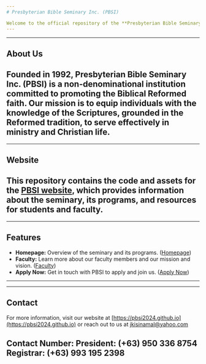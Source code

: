 ```yaml
---
# Presbyterian Bible Seminary Inc. (PBSI)

Welcome to the official repository of the **Presbyterian Bible Seminary Inc.** website!
---
```


---
## About Us

Founded in 1992, **Presbyterian Bible Seminary Inc.** (PBSI) is a non-denominational institution committed to promoting the **Biblical Reformed faith**. Our mission is to equip individuals with the knowledge of the Scriptures, grounded in the Reformed tradition, to serve effectively in ministry and Christian life.
---

---
## Website

This repository contains the code and assets for the [PBSI website](https://pbsi2024.github.io), which provides information about the seminary, its programs, and resources for students and faculty.
---

---
## Features

- **Homepage:** Overview of the seminary and its programs. ([Homepage](https://pbsi2024.github.io/index.html))
- **Faculty:** Learn more about our faculty members and our mission and vision. ([Faculty](https://pbsi2024.github.io/html/faculty.html))
- **Apply Now:** Get in touch with PBSI to apply and join us. ([Apply Now](https://pbsi2024.github.io/html/apply.html))
---

---
## Contact

For more information, visit our website at [https://pbsi2024.github.io](https://pbsi2024.github.io) or reach out to us at jkisinamal@yahoo.com

Contact Number:
President: (+63) 950 336 8754
Registrar: (+63) 993 195 2398
---
